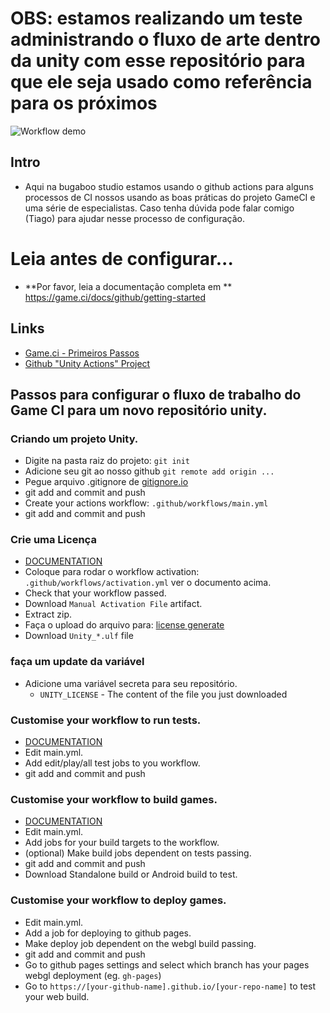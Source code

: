 # OBS: estamos realizando um teste administrando o fluxo de arte dentro da unity com esse repositório para que ele seja usado como referência para os próximos 

![Workflow demo](https://user-images.githubusercontent.com/1744957/125079869-022e6300-e0bc-11eb-85f0-291a08a65507.png)

## Intro
 - Aqui na bugaboo studio estamos usando o github actions para alguns processos de CI nossos usando as boas práticas do projeto GameCI e uma série de especialistas. Caso tenha dúvida pode falar comigo (Tiago) para ajudar nesse processo de configuração.

# Leia antes de configurar...


 - **Por favor, leia a documentação completa em ** https://game.ci/docs/github/getting-started

## Links

 - [Game.ci - Primeiros Passos](https://game.ci/docs/github/getting-started)
 - [Github "Unity Actions" Project](https://github.com/game-ci/unity-actions)


## Passos para configurar o fluxo de trabalho do Game CI para um novo repositório unity.

### Criando um projeto Unity.

 - Digite na pasta raiz do projeto: `git init`
 - Adicione seu git ao nosso github `git remote add origin ...`
 - Pegue arquivo .gitignore de [gitignore.io](https://www.toptal.com/developers/gitignore/api/unity)
 - git add and commit and push
 - Create your actions workflow: `.github/workflows/main.yml`
 - git add and commit and push


### Crie uma Licença
 - [DOCUMENTATION](https://game.ci/docs/github/activation)
 - Coloque para rodar o workflow activation: `.github/workflows/activation.yml` ver o documento acima.
 - Check that your workflow passed.
 - Download `Manual Activation File` artifact.
 - Extract zip.
 - Faça o upload do arquivo para: [license generate](https://license.unity3d.com/manual)
 - Download `Unity_*.ulf` file


### faça um update da variável 

 - Adicione uma variável secreta para seu repositório.
   - `UNITY_LICENSE` - The content of the file you just downloaded


### Customise your workflow to run tests.
 - [DOCUMENTATION](https://game.ci/docs/github/test-runner)
 - Edit main.yml.
 - Add edit/play/all test jobs to you workflow.
 - git add and commit and push

### Customise your workflow to build games.
 - [DOCUMENTATION](https://game.ci/docs/github/builder)
 - Edit main.yml.
 - Add jobs for your build targets to the workflow.
 - (optional) Make build jobs dependent on tests passing.
 - git add and commit and push
 - Download Standalone build or Android build to test.

### Customise your workflow to deploy games.
 - Edit main.yml.
 - Add a job for deploying to github pages.
 - Make deploy job dependent on the webgl build passing.
 - git add and commit and push
 - Go to github pages settings and select which branch has your pages webgl deployment (eg. `gh-pages`)
 - Go to `https://[your-github-name].github.io/[your-repo-name]` to test your web build.
